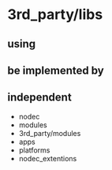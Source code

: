 # 3rd_party/libs

## using

## be implemented by

## independent
* nodec
* modules
* 3rd_party/modules
* apps
* platforms
* nodec_extentions